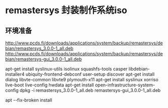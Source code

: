 # remastersys 封装制作系统iso


## 环境准备

http://www.pcds.fi/downloads/applications/system/backup/remastersys/debian/remastersys_3.0.0-1_all.deb
http://www.pcds.fi/downloads/applications/system/backup/remastersys/debian/remastersys-gui_3.0.0-1_all.deb


apt-get install syslinux-utils isolinux squashfs-tools casper libdebian-installer4 ubiquity-frontend-debconf user-setup discover
apt-get install dialog libvte-common libvte9 plymouth-x11
apt-get install syslinux xorriso live-boot live-config hwdata
apt-get install open-infrastructure-system-config
dpkg -i remastersys_3.0.0-1_all.deb remastersys-gui_3.0.0-1_all.deb

apt --fix-broken install